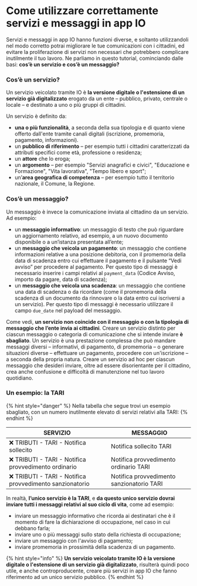 # Come utilizzare correttamente servizi e messaggi in app IO

Servizi e messaggi in app IO hanno funzioni diverse, e soltanto utilizzandoli nel modo corretto potrai migliorare le tue comunicazioni con i cittadini, ed evitare la proliferazione di servizi non necessari che potrebbero complicare inutilmente il tuo lavoro.  Ne parliamo in questo tutorial, cominciando dalle basi: **cos’è un servizio e cos’è un messaggio?**

### Cos’è un servizio?

Un servizio veicolato tramite IO è **la versione digitale o l'estensione di un servizio già digitalizzato** erogato da un ente – pubblico, privato, centrale o locale – e destinato a uno o più gruppi di cittadini.

Un servizio è definito da:

* **una o più funzionalità**, a seconda della sua tipologia e di quanto viene offerto dall'ente tramite canali digitali (iscrizione, promemoria, pagamento, informazioni).&#x20;
* un **pubblico di riferimento** – per esempio tutti i cittadini caratterizzati da attributi specifici come età, professione o residenza;
* un **attore** che lo eroga;
* un **argomento** – per esempio "Servizi anagrafici e civici", "Educazione e Formazione", "Vita lavorativa", "Tempo libero e sport";
* un’**area geografica di competenza** – per esempio tutto il territorio nazionale, il Comune, la Regione.

### Cos’è un messaggio?

Un messaggio è invece la comunicazione inviata al cittadino da un servizio. Ad esempio:

* un **messaggio informativo**: un messaggio di testo che può riguardare un aggiornamento relativo, ad esempio, a un nuovo documento disponibile o a un’istanza presentata all’ente;
* un **messaggio che veicola un pagamento**: un messaggio che contiene informazioni relative a una posizione debitoria, con il promemoria della data di scadenza entro cui effettuare il pagamento e il pulsante “Vedi avviso” per procedere al pagamento. Per questo tipo di messaggi è necessario inserire i campi relativi al `payment_data` (Codice Avviso, importo da pagare, data di scadenza);
* un **messaggio che veicola una scadenza**: un messaggio che contiene una data di scadenza o da ricordare (come il promemoria della scadenza di un documento da rinnovare o la data entro cui iscriversi a un servizio). Per questo tipo di messaggi è necessario utilizzare il campo `due_date` nel payload del messaggio.

Come vedi, **un servizio non coincide con il messaggio o con la tipologia di messaggio che l’ente invia ai cittadini**. Creare un servizio distinto per ciascun messaggio o categoria di comunicazione che si intende inviare **è sbagliato**. Un servizio è una prestazione complessa che può mandare messaggi diversi – informativi, di pagamento, di promemoria – o generare situazioni diverse – effettuare un pagamento, procedere con un'iscrizione – a seconda della propria natura. Creare un servizio ad hoc per ciascun messaggio che desideri inviare, oltre ad essere disorientante per il cittadino, crea anche confusione e difficoltà di manutenzione nel tuo lavoro quotidiano.

### Un esempio: la TARI

{% hint style="danger" %}
Nella tabella che segue trovi un esempio sbagliato, con un numero inutilmente elevato di servizi relativi alla TARI:
{% endhint %}

| SERVIZIO                                                 | MESSAGGIO                                 |
| -------------------------------------------------------- | ----------------------------------------- |
| ❌  TRIBUTI - TARI - Notifica sollecito                   | Notifica sollecito TARI                   |
| ❌  TRIBUTI - TARI - Notifica provvedimento ordinario     | Notifica provvedimento ordinario TARI     |
| ❌  TRIBUTI - TARI - Notifica provvedimento sanzionatorio | Notifica provvedimento sanzionatorio TARI |

In realtà, **l’unico servizio è la TARI**, e **da questo unico servizio dovrai inviare tutti i messaggi relativi al suo ciclo di vita**, come ad esempio:

* inviare un messaggio informativo che ricorda ai destinatari che è il momento di fare la dichiarazione di occupazione, nel caso in cui debbano farla;
* inviare uno o più messaggi sullo stato della richiesta di occupazione;
* inviare un messaggio con l'avviso di pagamento;
* inviare promemoria in prossimità della scadenza di un pagamento.&#x20;

{% hint style="info" %}
**Un servizio veicolato tramite IO è la versione digitale o l'estensione di un servizio già digitalizzato**, risulterà quindi poco utile, e anche controproducente, creare più servizi in app IO che fanno riferimento ad un unico servizio pubblico.&#x20;
{% endhint %}
